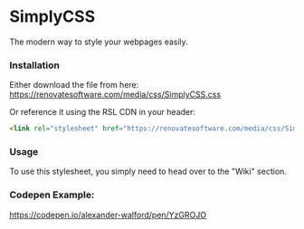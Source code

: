 # SimplyCSS
The modern way to style your webpages easily.

### Installation
Either download the file from here:
https://renovatesoftware.com/media/css/SimplyCSS.css

Or reference it using the RSL CDN in your header:
```html
<link rel="stylesheet" href="https://renovatesoftware.com/media/css/SimplyCSS.css">
```

### Usage
To use this stylesheet, you simply need to head over to the "Wiki" section.

### Codepen Example:
https://codepen.io/alexander-walford/pen/YzGROJO 
